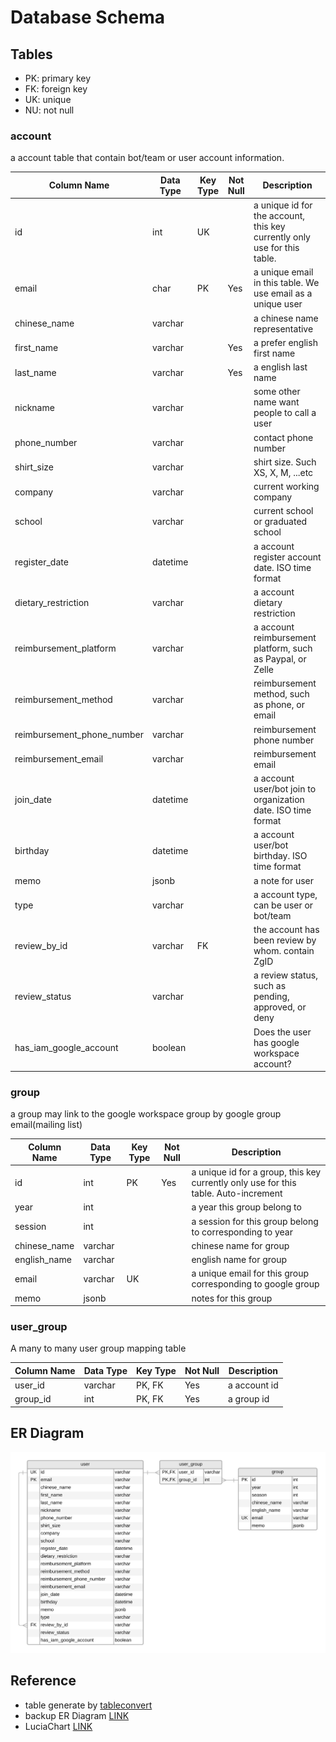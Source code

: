 # Database Schema

## Tables

- PK: primary key
- FK: foreign key
- UK: unique
- NU: not null

### account

a account table that contain bot/team or user account information.

| Column Name                | Data Type | Key Type | Not Null | Description                                                                  |
|----------------------------|-----------|----------|----------|------------------------------------------------------------------------------|
| id                         | int       | UK       |          | a unique id for the account, this key currently only use for this table.     |
| email                      | char      | PK       | Yes      | a unique email in this table. We use email as a unique user                  |
| chinese_name               | varchar   |          |          | a chinese name representative                                                |
| first_name                 | varchar   |          | Yes      | a prefer english first name                                                  |
| last_name                  | varchar   |          | Yes      | a english last name                                                          |
| nickname                   | varchar   |          |          | some other name want people to call a user                                   |
| phone_number               | varchar   |          |          | contact phone number                                                         |
| shirt_size                 | varchar   |          |          | shirt size. Such XS, X, M, ...etc                                            |
| company                    | varchar   |          |          | current working company                                                      |
| school                     | varchar   |          |          | current school or graduated school                                           |
| register_date              | datetime  |          |          | a account register account date. ISO time format                             |
| dietary_restriction        | varchar   |          |          | a account dietary restriction                                                |
| reimbursement_platform     | varchar   |          |          | a account reimbursement platform, such as Paypal, or Zelle                   |
| reimbursement_method       | varchar   |          |          | reimbursement method, such as phone, or email                                |
| reimbursement_phone_number | varchar   |          |          | reimbursement phone number                                                   |
| reimbursement_email        | varchar   |          |          | reimbursement email                                                          |
| join_date                  | datetime  |          |          | a account user/bot join to organization date. ISO time format                |
| birthday                   | datetime  |          |          | a account user/bot birthday. ISO time format                                 |
| memo                       | jsonb     |          |          | a note for user                                                              |
| type                       | varchar   |          |          | a account type, can be user or bot/team                                      |
| review_by_id               | varchar   | FK       |          | the account has been review by whom. contain ZgID                            |
| review_status              | varchar   |          |          | a review status, such as pending, approved, or deny                          |
| has_iam_google_account     | boolean   |          |          | Does the user has google workspace account?                                  |

### group

a group may link to the google workspace group by google group email(mailing list)

| Column Name  | Data Type | Key Type | Not Null | Description                                                                         |
|--------------|-----------|----------|----------|-------------------------------------------------------------------------------------|
| id           | int       | PK       | Yes      | a unique id for a group, this key currently only use for this table. Auto-increment |
| year         | int       |          |          | a year this group belong to                                                         |
| session      | int       |          |          | a session for this group belong to corresponding to year                            |
| chinese_name | varchar   |          |          | chinese name for group                                                              |
| english_name | varchar   |          |          | english name for group                                                              |
| email        | varchar   | UK       |          | a unique email for this group corresponding to google group                         |
| memo         | jsonb     |          |          | notes for this group                                                                |

### user_group

A many to many user group mapping table

| Column Name | Data Type | Key Type | Not Null | Description |
|-------------|-----------|----------|----------|-------------|
| user_id     | varchar   | PK, FK   | Yes      | a account id|
| group_id    | int       | PK, FK   | Yes      | a group id  |

## ER Diagram

![Schema](./schema.png)

## Reference

- table generate by [tableconvert](tableconvert.com)
- backup ER Diagram [LINK](https://lucid.app/publicSegments/view/65035835-c23a-47bd-bfc3-4e604ba177b4/image.png)
- LuciaChart [LINK](https://lucid.app/lucidchart/75c8eca5-2dcb-4634-a830-23de4aadd7fe/edit)
